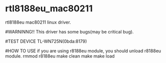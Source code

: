 # rtl8188eu_mac80211
rtl8188eu mac80211 linux driver.

#WARNINNG!!
 This driver has some bugs(may be critical bug).

#TEST DEVICE
 TL-WN725N(0bda:8179)

#HOW TO USE
 if you are using r8188eu module, you should unload r8188eu module.
  rmmod r8188eu
 make clean
 make
 make load
